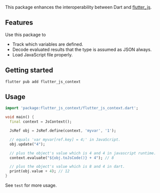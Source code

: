 <!--
This README describes the package. If you publish this package to pub.dev,
this README's contents appear on the landing page for your package.

For information about how to write a good package README, see the guide for
[writing package pages](https://dart.dev/guides/libraries/writing-package-pages).

For general information about developing packages, see the Dart guide for
[creating packages](https://dart.dev/guides/libraries/create-library-packages)
and the Flutter guide for
[developing packages and plugins](https://flutter.dev/developing-packages).
-->

This package enhances the interoperability between Dart and [flutter_js](https://pub.dev/documentation/flutter_js/latest/).

## Features

Use this package to

- Track which variables are defined.
- Decode evaluated results that the type is assumed as JSON always.
- Load JavaScript file properly.

## Getting started

```shell
flutter pub add flutter_js_context
```

## Usage

```dart
import 'package:flutter_js_context/flutter_js_context.dart';

void main() {
  final context = JsContext();

  JsRef obj = JsRef.define(context, 'myvar', '1');

  // equals 'var myvar[ref.key] = 4;' in JavaScript.
  obj.update("4");

  // plus the object's value which is 4 and 4 in javascript runtime.
  context.evaluate("${obj.toJsCode()} + 4"); // 8

  // plus the object's value which is 8 and 4 in dart.
  print(obj.value + 4); // 12
}
```

See `test` for more usage.

## 
